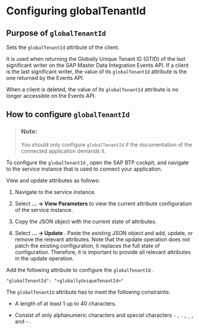 <!-- loioe23428eb2c6c43af855f13ea19705b0f -->

# Configuring globalTenantId



<a name="loioe23428eb2c6c43af855f13ea19705b0f__purpose-of-globaltenantid"/>

## Purpose of `globalTenantId` 

Sets the `globalTenantId` attribute of the client.

It is used when returning the Globally Unique Tenant ID \(GTID\) of the last significant writer on the SAP Master Data Integration Events API. If a client is the last significant writer, the value of its `globalTenantId` attribute is the one returned by the Events API.

When a client is deleted, the value of its `globalTenantId` attribute is no longer accessible on the Events API.



<a name="loioe23428eb2c6c43af855f13ea19705b0f__how-to-configure-globaltenantid"/>

## How to configure `globalTenantId` 

> ### Note:  
> You should only configure `globalTenantId` if the documentation of the connected application demands it.

To configure the `globalTenantId` , open the SAP BTP cockpit, and navigate to the service instance that is used to connect your application.

View and update attributes as follows:

1.  Navigate to the service instance.

2.  Select **... -\> View Parameters** to view the current attribute configuration of the service instance.

3.  Copy the JSON object with the current state of attributes.

4.  Select **... -\> Update** . Paste the existing JSON object and add, update, or remove the relevant attributes. Note that the update operation does not patch the existing configuration, it replaces the full state of configuration. Therefore, it is important to provide all relevant attributes in the update operation.


Add the following attribute to configure the `globalTenantId` .

```
"globalTenantId": "<globallyUniqueTenantId>"
```

The `globalTenantId` attribute has to meet the following constraints:

-   A length of at least 1 up to 40 characters.

-   Consist of only alphanumeric characters and special characters `-` , `.` , `_` , and `~` .


